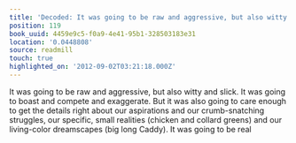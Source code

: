 ```yaml
---
title: 'Decoded: It was going to be raw and aggressive, but also witty and sl…'
position: 119
book_uuid: 4459e9c5-f0a9-4e41-95b1-328503183e31
location: '0.0448808'
source: readmill
touch: true
highlighted_on: '2012-09-02T03:21:18.000Z'
---
```


It was going to be raw and aggressive, but also witty and slick. It was going to boast and compete and exaggerate. But it was also going to care enough to get the details right about our aspirations and our crumb-snatching struggles, our specific, small realities (chicken and collard greens) and our living-color dreamscapes (big long Caddy). It was going to be real